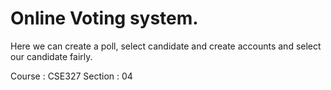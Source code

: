 # Online Voting system.
Here we can create a poll, select candidate and create accounts and select our candidate fairly.

Course : CSE327
Section : 04 
